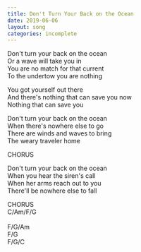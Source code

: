 ```yaml
---
title: Don't Turn Your Back on the Ocean
date: 2019-06-06
layout: song
categories: incomplete
---
```


Don't turn your back on the ocean  
Or a wave will take you in  
You are no match for that current  
To the undertow you are nothing

<div class="chorus">
  You got yourself out there<br/>
  And there's nothing that can save you now<br/>
  Nothing that can save you<br/>
</div>

Don't turn your back on the ocean  
When there's nowhere else to go  
There are winds and waves to bring  
The weary traveler home

<div class="chorus">CHORUS</div>

Don't turn your back on the ocean  
When you hear the siren's call  
When her arms reach out to you  
There'll be nowhere else to fall

<div class="chorus">CHORUS</div>

<div class="chords">
  C/Am/F/G<br/>
  <br/>
  F/G/Am<br/>
  F/G<br/>
  F/G/C<br/>
 </div>
